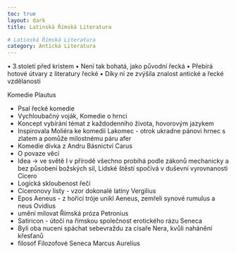 ```yaml
---
toc: true
layout: dark
title: Latinská Římská Literatura 

# Latinská Římská Literatura
category: Antická Literatura 
---
```

• 3.století před kristem
• Není tak bohatá, jako původní řecká
• Přebírá hotové útvary z literatury řecké
• Díky ní ze zvýšila znalost antické a řecké vzdělanosti

Komedie
Plautus
- Psal řecké komedie
- Vychloubačný voják, Komedie o hrnci
- Koncept vybírání témat z každodenního života, hovorovým jazykem
- Inspirovala Moliéra ke komedii Lakomec - otrok ukradne pánovi hrnec s zlatem a pomůže milostnému páru
afer
- Komedie dívka z Andru
Básnictví
Carus
- O povaze věcí
- Idea -> ve světě I v přírodě všechno probíhá podle zákonů mechanicky a bez působení božských sil, Lidské štěstí spočívá v duševní vyrovnanosti
Cicero
- Logická skloubenost řečí
- Ciceronovy listy - vzor dokonalé latiny
Vergilius
- Epos Aeneus  - z hořící tróje unikl Aeneus, zemřeli synové rumulus a neus
Ovidius
- umění milovat
Římská próza
Petronius
- Satiricon - útočí na římskou společnost erotického rázu
Seneca
- Byli oba nuceni spáchat sebevraždu za císaře Nera, kvůli nahánění křesťanů
- filosof
Filozofové
Seneca
Marcus Aurelius
